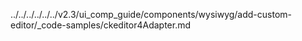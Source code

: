 ../../../../../../v2.3/ui_comp_guide/components/wysiwyg/add-custom-editor/_code-samples/ckeditor4Adapter.md